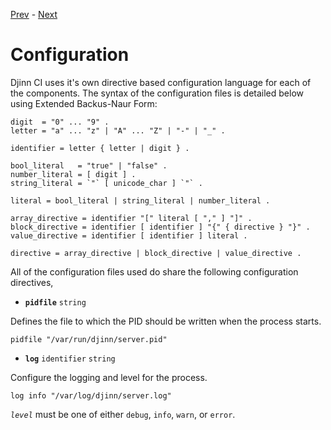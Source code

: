 [Prev](/admin/building) - [Next](/admin/curator)

# Configuration

Djinn CI uses it's own directive based configuration language for each of the
components. The syntax of the configuration files is detailed below using
Extended Backus-Naur Form:

    digit  = "0" ... "9" .
    letter = "a" ... "z" | "A" ... "Z" | "-" | "_" .

    identifier = letter { letter | digit } .

    bool_literal   = "true" | "false" .
    number_literal = [ digit ] .
    string_literal = `"` [ unicode_char ] `"` .

    literal = bool_literal | string_literal | number_literal .

    array_directive = identifier "[" literal [ "," ] "]" .
    block_directive = identifier [ identifier ] "{" { directive } "}" .
    value_directive = identifier [ identifier ] literal .

    directive = array_directive | block_directive | value_directive .

All of the configuration files used do share the following configuration
directives,

* **`pidfile`** `string`

Defines the file to which the PID should be written when the process starts.

    pidfile "/var/run/djinn/server.pid"

* **`log`** `identifier` `string`

Configure the logging and level for the process.

    log info "/var/log/djinn/server.log"

*`level`* must be one of either `debug`, `info`, `warn`, or `error`.
